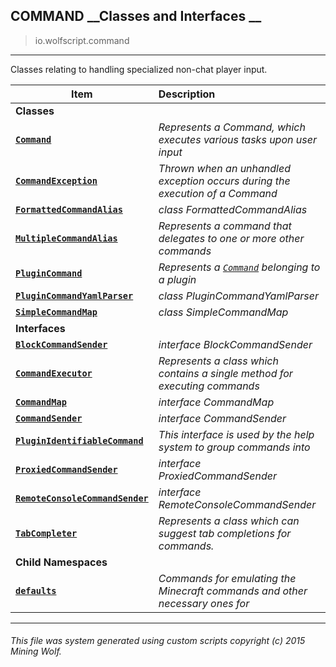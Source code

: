 ## COMMAND __Classes and Interfaces __

>io.wolfscript.command

---

Classes relating to handling specialized non-chat player input.

Item | Description   
--- | :--- 
__Classes__|
__[`Command`](Command.md)__ | _Represents a Command, which executes various tasks upon user input_ 
__[`CommandException`](CommandException.md)__ | _Thrown when an unhandled exception occurs during the execution of a Command_ 
__[`FormattedCommandAlias`](FormattedCommandAlias.md)__ | _class FormattedCommandAlias_ 
__[`MultipleCommandAlias`](MultipleCommandAlias.md)__ | _Represents a command that delegates to one or more other commands_ 
__[`PluginCommand`](PluginCommand.md)__ | _Represents a [`Command`](Command.md) belonging to a plugin_ 
__[`PluginCommandYamlParser`](PluginCommandYamlParser.md)__ | _class PluginCommandYamlParser_ 
__[`SimpleCommandMap`](SimpleCommandMap.md)__ | _class SimpleCommandMap_ 
__Interfaces__|
__[`BlockCommandSender`](BlockCommandSender.md)__ | _interface BlockCommandSender_ 
__[`CommandExecutor`](CommandExecutor.md)__ | _Represents a class which contains a single method for executing commands_ 
__[`CommandMap`](CommandMap.md)__ | _interface CommandMap_ 
__[`CommandSender`](CommandSender.md)__ | _interface CommandSender_ 
__[`PluginIdentifiableCommand`](PluginIdentifiableCommand.md)__ | _This interface is used by the help system to group commands into_ 
__[`ProxiedCommandSender`](ProxiedCommandSender.md)__ | _interface ProxiedCommandSender_ 
__[`RemoteConsoleCommandSender`](RemoteConsoleCommandSender.md)__ | _interface RemoteConsoleCommandSender_ 
__[`TabCompleter`](TabCompleter.md)__ | _Represents a class which can suggest tab completions for commands._ 
__Child Namespaces__|
__[`defaults`](defaults\0.md)__ | _Commands for emulating the Minecraft commands and other necessary ones for_ 



---



###### This file was system generated using custom scripts copyright (c) 2015 Mining Wolf.
	

